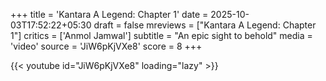 +++
title = 'Kantara A Legend: Chapter 1'
date = 2025-10-03T17:52:22+05:30
draft = false
mreviews = ["Kantara A Legend: Chapter 1"]
critics = ['Anmol Jamwal']
subtitle = "An epic sight to behold"
media = 'video'
source = 'JiW6pKjVXe8'
score = 8
+++

{{< youtube id="JiW6pKjVXe8" loading="lazy" >}}
